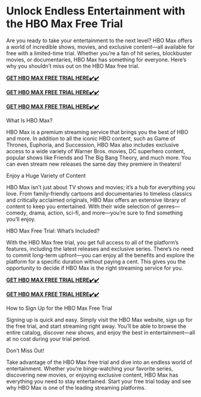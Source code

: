# Unlock Endless Entertainment with the HBO Max Free Trial
Are you ready to take your entertainment to the next level? HBO Max offers a world of incredible shows, movies, and exclusive content—all available for free with a limited-time trial. Whether you’re a fan of hit series, blockbuster movies, or documentaries, HBO Max has something for everyone. Here’s why you shouldn’t miss out on the HBO Max free trial.

[**GET HBO MAX FREE TRIAL HERE✔️✔️**](https://www.effectiveratecpm.com/uq3jbjfqy?key=f1178c4e6cfc99abde7d31e2649046fd)

[**GET HBO MAX FREE TRIAL HERE✔️✔️**](https://www.effectiveratecpm.com/uq3jbjfqy?key=f1178c4e6cfc99abde7d31e2649046fd)

[**GET HBO MAX FREE TRIAL HERE✔️✔️**](https://www.effectiveratecpm.com/uq3jbjfqy?key=f1178c4e6cfc99abde7d31e2649046fd)

What Is HBO Max?

HBO Max is a premium streaming service that brings you the best of HBO and more. In addition to all the iconic HBO content, such as Game of Thrones, Euphoria, and Succession, HBO Max also includes exclusive access to a wide variety of Warner Bros. movies, DC superhero content, popular shows like Friends and The Big Bang Theory, and much more. You can even stream new releases the same day they premiere in theaters!

Enjoy a Huge Variety of Content

HBO Max isn’t just about TV shows and movies; it’s a hub for everything you love. From family-friendly cartoons and documentaries to timeless classics and critically acclaimed originals, HBO Max offers an extensive library of content to keep you entertained. With their wide selection of genres—comedy, drama, action, sci-fi, and more—you’re sure to find something you’ll enjoy.

HBO Max Free Trial: What’s Included?

With the HBO Max free trial, you get full access to all of the platform’s features, including the latest releases and exclusive series. There’s no need to commit long-term upfront—you can enjoy all the benefits and explore the platform for a specific duration without paying a cent. This gives you the opportunity to decide if HBO Max is the right streaming service for you.

[**GET HBO MAX FREE TRIAL HERE✔️✔️**](https://www.effectiveratecpm.com/uq3jbjfqy?key=f1178c4e6cfc99abde7d31e2649046fd)

[**GET HBO MAX FREE TRIAL HERE✔️✔️**](https://www.effectiveratecpm.com/uq3jbjfqy?key=f1178c4e6cfc99abde7d31e2649046fd)

How to Sign Up for the HBO Max Free Trial

Signing up is quick and easy. Simply visit the HBO Max website, sign up for the free trial, and start streaming right away. You’ll be able to browse the entire catalog, discover new shows, and enjoy the best in entertainment—all at no cost during your trial period.

Don’t Miss Out!

Take advantage of the HBO Max free trial and dive into an endless world of entertainment. Whether you’re binge-watching your favorite series, discovering new movies, or enjoying exclusive content, HBO Max has everything you need to stay entertained. Start your free trial today and see why HBO Max is one of the leading streaming platforms.

